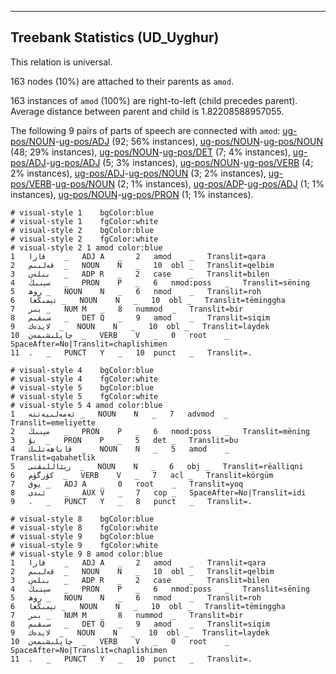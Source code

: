 

--------------------------------------------------------------------------------

## Treebank Statistics (UD_Uyghur)

This relation is universal.

163 nodes (10%) are attached to their parents as `amod`.

163 instances of `amod` (100%) are right-to-left (child precedes parent).
Average distance between parent and child is 1.82208588957055.

The following 9 pairs of parts of speech are connected with `amod`: [ug-pos/NOUN]()-[ug-pos/ADJ]() (92; 56% instances), [ug-pos/NOUN]()-[ug-pos/NOUN]() (48; 29% instances), [ug-pos/NOUN]()-[ug-pos/DET]() (7; 4% instances), [ug-pos/ADJ]()-[ug-pos/ADJ]() (5; 3% instances), [ug-pos/NOUN]()-[ug-pos/VERB]() (4; 2% instances), [ug-pos/ADJ]()-[ug-pos/NOUN]() (3; 2% instances), [ug-pos/VERB]()-[ug-pos/NOUN]() (2; 1% instances), [ug-pos/ADP]()-[ug-pos/ADJ]() (1; 1% instances), [ug-pos/NOUN]()-[ug-pos/PRON]() (1; 1% instances).


~~~ conllu
# visual-style 1	bgColor:blue
# visual-style 1	fgColor:white
# visual-style 2	bgColor:blue
# visual-style 2	fgColor:white
# visual-style 2 1 amod	color:blue
1	قارا	_	ADJ	A	_	2	amod	_	Translit=qara
2	قەلبىم	_	NOUN	N	_	10	obl	_	Translit=qelbim
3	بىلەن	_	ADP	R	_	2	case	_	Translit=bilen
4	سېنىڭ	_	PRON	P	_	6	nmod:poss	_	Translit=sëning
5	روھ	_	NOUN	N	_	6	nmod	_	Translit=roh
6	تېمىڭغا	_	NOUN	N	_	10	obl	_	Translit=tëminggha
7	بىر	_	NUM	M	_	8	nummod	_	Translit=bir
8	سىقىم	_	DET	Q	_	9	amod	_	Translit=siqim
9	لايدەك	_	NOUN	N	_	10	obl	_	Translit=laydek
10	چاپلىشىمەن	_	VERB	V	_	0	root	_	SpaceAfter=No|Translit=chaplishimen
11	.	_	PUNCT	Y	_	10	punct	_	Translit=.

~~~


~~~ conllu
# visual-style 4	bgColor:blue
# visual-style 4	fgColor:white
# visual-style 5	bgColor:blue
# visual-style 5	fgColor:white
# visual-style 5 4 amod	color:blue
1	ئەمەلىيەتتە	_	NOUN	N	_	7	advmod	_	Translit=emeliyette
2	مېنىڭ	_	PRON	P	_	6	nmod:poss	_	Translit=mëning
3	بۇ	_	PRON	P	_	5	det	_	Translit=bu
4	قاباھەتلىك	_	NOUN	N	_	5	amod	_	Translit=qabahetlik
5	رېئاللىقنى	_	NOUN	N	_	6	obj	_	Translit=rëalliqni
6	كۆرگۈم	_	VERB	V	_	7	acl	_	Translit=körgüm
7	يوق	_	ADJ	A	_	0	root	_	Translit=yoq
8	ئىدى	_	AUX	V	_	7	cop	_	SpaceAfter=No|Translit=idi
9	.	_	PUNCT	Y	_	8	punct	_	Translit=.

~~~


~~~ conllu
# visual-style 8	bgColor:blue
# visual-style 8	fgColor:white
# visual-style 9	bgColor:blue
# visual-style 9	fgColor:white
# visual-style 9 8 amod	color:blue
1	قارا	_	ADJ	A	_	2	amod	_	Translit=qara
2	قەلبىم	_	NOUN	N	_	10	obl	_	Translit=qelbim
3	بىلەن	_	ADP	R	_	2	case	_	Translit=bilen
4	سېنىڭ	_	PRON	P	_	6	nmod:poss	_	Translit=sëning
5	روھ	_	NOUN	N	_	6	nmod	_	Translit=roh
6	تېمىڭغا	_	NOUN	N	_	10	obl	_	Translit=tëminggha
7	بىر	_	NUM	M	_	8	nummod	_	Translit=bir
8	سىقىم	_	DET	Q	_	9	amod	_	Translit=siqim
9	لايدەك	_	NOUN	N	_	10	obl	_	Translit=laydek
10	چاپلىشىمەن	_	VERB	V	_	0	root	_	SpaceAfter=No|Translit=chaplishimen
11	.	_	PUNCT	Y	_	10	punct	_	Translit=.

~~~


